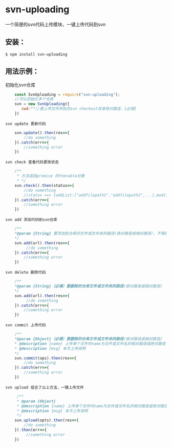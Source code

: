 # svn-uploading
一个简便的svn代码上传模块，一键上传代码到svn
## 安装：
`$ npm install svn-uploading`

## 用法示例：
初始化svn仓库
```js
    const SvnUploading = require("svn-uploading");
    //可以初始化多个仓库
    svn = new SvnUploading({
       cwd:""//要上传文件所处的svn checkout目录绝对路径，{必填}
    })
```
`svn update 更新代码`
```js
    svn.update().then(res=>{
        //do something
    }).catch(err=>{
        //something error
    })
```
`svn check 查看代码更改状态`
```js
    /**
     * 方法返回promise 的thenable对象
     * */
    svn.check().then(status=>{
        //do something
        //status ==> {addList:["addfilepath1","addfilepath2",...],modifyList:["modifypath1",modifypath2,...],deleteList:[],unknownList:[]}
    }).catch(err=>{
        //something error
    })  
```
`svn add 添加代码到svn仓库`
```js
    /**
    *@param {String} 要添加到仓库的文件或文件夹的路径(绝对路径或相对路径)，不填则默认为初始化cwd目录下的所有文件
    */
    svn.add(url).then(res=>{
         //do something
    }).catch(err=>{
        //something error
    })
```
`svn delete 删除代码`
```js
    /**
    *@param {String}（必填）要删除的仓库文件或文件夹的路径(绝对路径或相对路径) 
    */
    svn.add(url).then(res=>{
         //do something
    }).catch(err=>{
        //something error
    })
```

`svn commit 上传代码`
```js
    /**
    *@param {Object}（必填）要删除的仓库文件或文件夹的路径(绝对路径或相对路径) 
    * @description {name} 上传单个文件时name为文件或文件名的相对路径或绝对路径；若上传cwd路径下的所有文件，name传空
    * @description {msg} 本次上传说明
    */
    svn.commit(ops).then(res=>{
        //do something
    }).catch(err=>{
        //something error
    })
```

`svn upload 组合了以上方法，一键上传文件`
```js
     /**
     * @param {Object}
     * @description {name} 上传单个文件时name为文件或文件名的相对路径或绝对路径；若上传cwd路径下的所有文件，name传空
     * @description {msg} 本次上传说明
     */
    svn.upload(opts).then(res=>{
        //do something
    }).then(err=>{
         //something error
    })
```